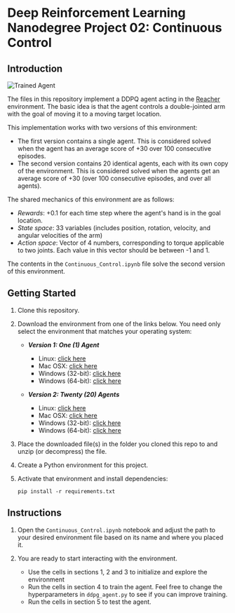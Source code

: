 

[image1]: https://user-images.githubusercontent.com/10624937/43851024-320ba930-9aff-11e8-8493-ee547c6af349.gif "Trained Agent"

# Deep Reinforcement Learning Nanodegree Project 02: Continuous Control

## Introduction

![Trained Agent][image1]

The files in this repository implement a DDPQ agent acting in the [Reacher](https://github.com/Unity-Technologies/ml-agents/blob/master/docs/Learning-Environment-Examples.md#reacher) environment. The basic idea is that the agent controls a double-jointed arm with the goal of moving it to a moving target location.

This implementation works with two versions of this environment:
- The first version contains a single agent. This is considered solved when the agent has an average score of +30 over 100 consecutive episodes.
- The second version contains 20 identical agents, each with its own copy of the environment. This is considered solved when the agents  get an average score of +30 (over 100 consecutive episodes, and over all agents).

The shared mechanics of this environment are as follows:

- *Rewards*: +0.1 for each time step where the agent's hand is in the goal location.
- *State space*: 33 variables (includes position, rotation, velocity, and angular velocities of the arm)
- *Action space*: Vector of 4 numbers, corresponding to torque applicable to two joints. Each value in this vector should be between -1 and 1.

The contents in the `Continuous_Control.ipynb` file solve the second version of this environment.

## Getting Started

1. Clone this repository.

2. Download the environment from one of the links below. You need only select the environment that matches your operating system:
    - **_Version 1: One (1) Agent_**
        - Linux: [click here](https://s3-us-west-1.amazonaws.com/udacity-drlnd/P2/Reacher/one_agent/Reacher_Linux.zip)
        - Mac OSX: [click here](https://s3-us-west-1.amazonaws.com/udacity-drlnd/P2/Reacher/one_agent/Reacher.app.zip)
        - Windows (32-bit): [click here](https://s3-us-west-1.amazonaws.com/udacity-drlnd/P2/Reacher/one_agent/Reacher_Windows_x86.zip)
        - Windows (64-bit): [click here](https://s3-us-west-1.amazonaws.com/udacity-drlnd/P2/Reacher/one_agent/Reacher_Windows_x86_64.zip)

    - **_Version 2: Twenty (20) Agents_**
        - Linux: [click here](https://s3-us-west-1.amazonaws.com/udacity-drlnd/P2/Reacher/Reacher_Linux.zip)
        - Mac OSX: [click here](https://s3-us-west-1.amazonaws.com/udacity-drlnd/P2/Reacher/Reacher.app.zip)
        - Windows (32-bit): [click here](https://s3-us-west-1.amazonaws.com/udacity-drlnd/P2/Reacher/Reacher_Windows_x86.zip)
        - Windows (64-bit): [click here](https://s3-us-west-1.amazonaws.com/udacity-drlnd/P2/Reacher/Reacher_Windows_x86_64.zip)
  

3. Place the downloaded file(s) in the folder you cloned this repo to and unzip (or decompress) the file.

4. Create a Python environment for this project.

5. Activate that environment and install dependencies: 
    ```
    pip install -r requirements.txt
    ```

## Instructions

1. Open the `Continuous_Control.ipynb` notebook and adjust the path to your desired environment file based on its name and where you placed it.

2. You are ready to start interacting with the environment.
    - Use the cells in sections 1, 2 and 3 to initialize and explore the environment
    - Run the cells in section 4 to train the agent. Feel free to change the hyperparameters in `ddpg_agent.py` to see if you can improve training.
    - Run the cells in section 5 to test the agent.

